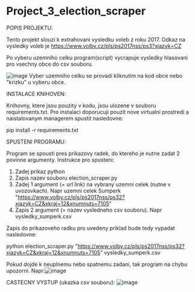 # Project_3_election_scraper

POPIS PROJEKTU:

Tento projekt slouzi k extrahovani vysledku voleb z roku 2017. Odkaz na vysledky voleb je https://www.volby.cz/pls/ps2017nss/ps3?xjazyk=CZ

Po vyberu uzemniho celku program(script) vycrapuje vysledky hlasovani pro vsechny obce do csv souboru. 

![image](https://github.com/user-attachments/assets/417c4301-4f8d-44f4-8bb7-6a28a43febdd)
Vyber uzemniho celku se provadi kliknutim na kod obce nebo "krizku" u vyberu obce.


INSTALACE KNIHOVEN:

Knihovny, ktere jsou pouzity v kodu, jsou ulozene v souboru requirements.txt. 
Pro instalaci doporucuji pouzit nove virtualni prostredi a naistalovanym managerem spustit nasledovne:

pip install -r requirements.txt

SPUSTENI PROGRAMU:

Program se spousti pres prikazovy radek, do ktereho je nutne zadat 2 povinne argumenty.
Instrukce pro spusteni:
1. Zadej prikaz python
2. Zapis nazev souboru election_scraper.py
3. Zadej 1 argument (= url link) na vybrany uzemni celek (nutne v uvozovkach). Napr uzemni celek Sumperk "https://www.volby.cz/pls/ps2017nss/ps32?xjazyk=CZ&xkraj=12&xnumnuts=7105"
4. Zapis 2 argument (= nazev vysledneho csv souboru). Napr vysledky_sumperk.csv

Zapis do prikazoveho radku pro uvedeny priklad bude tedy vypadat nasledovne:

python election_scraper.py "https://www.volby.cz/pls/ps2017nss/ps32?xjazyk=CZ&xkraj=12&xnumnuts=7105" vysledky_sumperk.csv

Pokud dojde k neuplnemu nebo spatnemu zadani, tak program na chybu upozorni.
Napr:![image](https://github.com/user-attachments/assets/6f737ec4-2e56-4b38-a903-538b6b0924e0)



CASTECNY VYSTUP (ukazka csv souboru):
![image](https://github.com/user-attachments/assets/b552dc21-dff8-4699-98dd-4436c4047344)












